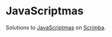 # JavaScriptmas

Solutions to [JavaScriptmas](https://scrimba.com/learn/javascriptmas) on [Scrimba](https://scrimba.com).
